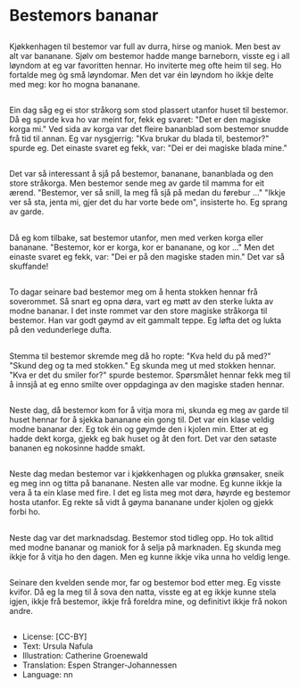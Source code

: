 # Bestemors bananar

##
Kjøkkenhagen til bestemor var full av durra, hirse og maniok. Men best av alt var bananane. Sjølv om bestemor hadde mange barneborn, visste eg i all løyndom at eg var favoritten hennar. Ho inviterte meg ofte heim til seg. Ho fortalde meg òg små løyndomar. Men det var éin løyndom ho ikkje delte med meg: kor ho mogna bananane.

##
Ein dag såg eg ei stor stråkorg som stod plassert utanfor huset til bestemor. Då eg spurde kva ho var meint for, fekk eg svaret: "Det er den magiske korga mi." Ved sida av korga var det fleire bananblad som bestemor snudde frå tid til annan. Eg var nysgjerrig: "Kva brukar du blada til, bestemor?" spurde eg. Det einaste svaret eg fekk, var: "Dei er dei magiske blada mine."

##
Det var så interessant å sjå på bestemor, bananane, bananblada og den store stråkorga. Men bestemor sende meg av garde til mamma for eit ærend. "Bestemor, ver så snill, la meg få sjå på medan du førebur …" "Ikkje ver så sta, jenta mi, gjer det du har vorte bede om", insisterte ho. Eg sprang av garde.

##
Då eg kom tilbake, sat bestemor utanfor, men med verken korga eller bananane. "Bestemor, kor er korga, kor er bananane, og kor …" Men det einaste svaret eg fekk, var: "Dei er på den magiske staden min." Det var så skuffande!

##
To dagar seinare bad bestemor meg om å henta stokken hennar frå soverommet. Så snart eg opna døra, vart eg møtt av den sterke lukta av modne bananar. I det inste rommet var den store magiske stråkorga til bestemor. Han var godt gøymd av eit gammalt teppe. Eg løfta det og lukta på den vedunderlege dufta.

##
Stemma til bestemor skremde meg då ho ropte: "Kva held du på med?" "Skund deg og ta med stokken." Eg skunda meg ut med stokken hennar. "Kva er det du smiler for?" spurde bestemor. Spørsmålet hennar fekk meg til å innsjå at eg enno smilte over oppdaginga av den magiske staden hennar.

##
Neste dag, då bestemor kom for å vitja mora mi, skunda eg meg av garde til huset hennar for å sjekka bananane ein gong til. Det var ein klase veldig modne bananar der. Eg tok éin og gøymde den i kjolen min. Etter at eg hadde dekt korga, gjekk eg bak huset og åt den fort. Det var den søtaste bananen eg nokosinne hadde smakt.

##
Neste dag medan bestemor var i kjøkkenhagen og plukka grønsaker, sneik eg meg inn og titta på bananane. Nesten alle var modne. Eg kunne ikkje la vera å ta ein klase med fire. I det eg lista meg mot døra, høyrde eg bestemor hosta utanfor. Eg rekte så vidt å gøyma bananane under kjolen og gjekk forbi ho.

##
Neste dag var det marknadsdag. Bestemor stod tidleg opp. Ho tok alltid med modne bananar og maniok for å selja på marknaden. Eg skunda meg ikkje for å vitja ho den dagen. Men eg kunne ikkje vika unna ho veldig lenge.

##
Seinare den kvelden sende mor, far og bestemor bod etter meg. Eg visste kvifor. Då eg la meg til å sova den natta, visste eg at eg ikkje kunne stela igjen, ikkje frå bestemor, ikkje frå foreldra mine, og definitivt ikkje frå nokon andre.

##
* License: [CC-BY]
* Text: Ursula Nafula
* Illustration: Catherine Groenewald
* Translation: Espen Stranger-Johannessen
* Language: nn
